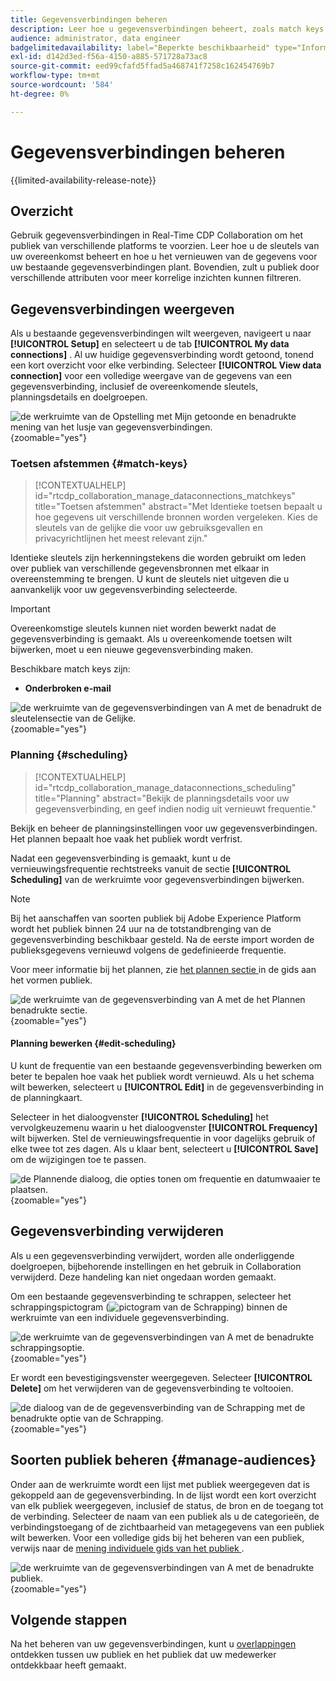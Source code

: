 ```yaml
---
title: Gegevensverbindingen beheren
description: Leer hoe u gegevensverbindingen beheert, zoals match keys, planning, use cases en publiekfiltering in Real-Time CDP Collaboration
audience: administrator, data engineer
badgelimitedavailability: label="Beperkte beschikbaarheid" type="Informative" url="https://helpx.adobe.com/nl/legal/product-descriptions/real-time-customer-data-platform-collaboration.html newtab=true"
exl-id: d142d3ed-f56a-4150-a885-571728a73ac8
source-git-commit: eed99cfafd5ffad5a468741f7258c162454769b7
workflow-type: tm+mt
source-wordcount: '584'
ht-degree: 0%

---
```


# Gegevensverbindingen beheren

{{limited-availability-release-note}}

## Overzicht

Gebruik gegevensverbindingen in Real-Time CDP Collaboration om het publiek van verschillende platforms te voorzien. Leer hoe u de sleutels van uw overeenkomst beheert en hoe u het vernieuwen van de gegevens voor uw bestaande gegevensverbindingen plant. Bovendien, zult u publiek door verschillende attributen voor meer korrelige inzichten kunnen filtreren.

## Gegevensverbindingen weergeven

Als u bestaande gegevensverbindingen wilt weergeven, navigeert u naar **[!UICONTROL Setup]** en selecteert u de tab **[!UICONTROL My data connections]** . Al uw huidige gegevensverbinding wordt getoond, tonend een kort overzicht voor elke verbinding. Selecteer **[!UICONTROL View data connection]** voor een volledige weergave van de gegevens van een gegevensverbinding, inclusief de overeenkomende sleutels, planningsdetails en doelgroepen.

![ de werkruimte van de Opstelling met Mijn getoonde en benadrukte mening van het lusje van gegevensverbindingen.](/help/assets/setup/manage-data-connection/my-data-connections.png){zoomable="yes"}

### Toetsen afstemmen {#match-keys}

>[!CONTEXTUALHELP]
>id="rtcdp_collaboration_manage_dataconnections_matchkeys"
>title="Toetsen afstemmen"
>abstract="Met Identieke toetsen bepaalt u hoe gegevens uit verschillende bronnen worden vergeleken. Kies de sleutels van de gelijke die voor uw gebruiksgevallen en privacyrichtlijnen het meest relevant zijn."

Identieke sleutels zijn herkenningstekens die worden gebruikt om leden over publiek van verschillende gegevensbronnen met elkaar in overeenstemming te brengen. U kunt de sleutels niet uitgeven die u aanvankelijk voor uw gegevensverbinding selecteerde.

>[!IMPORTANT]
> 
>Overeenkomstige sleutels kunnen niet worden bewerkt nadat de gegevensverbinding is gemaakt. Als u overeenkomende toetsen wilt bijwerken, moet u een nieuwe gegevensverbinding maken.

Beschikbare match keys zijn:

- **Onderbroken e-mail**

![ de werkruimte van de gegevensverbindingen van A met de benadrukt de sleutelensectie van de Gelijke.](/help/assets/setup/manage-data-connection/view-data-connection-match-keys.png){zoomable="yes"}

### Planning {#scheduling}

>[!CONTEXTUALHELP]
>id="rtcdp_collaboration_manage_dataconnections_scheduling"
>title="Planning"
>abstract="Bekijk de planningsdetails voor uw gegevensverbinding, en geef indien nodig uit vernieuwt frequentie."

Bekijk en beheer de planningsinstellingen voor uw gegevensverbindingen. Het plannen bepaalt hoe vaak het publiek wordt verfrist.

Nadat een gegevensverbinding is gemaakt, kunt u de vernieuwingsfrequentie rechtstreeks vanuit de sectie **[!UICONTROL Scheduling]** van de werkruimte voor gegevensverbindingen bijwerken.

>[!NOTE]
>
>Bij het aanschaffen van soorten publiek bij Adobe Experience Platform wordt het publiek binnen 24 uur na de totstandbrenging van de gegevensverbinding beschikbaar gesteld. Na de eerste import worden de publieksgegevens vernieuwd volgens de gedefinieerde frequentie.

Voor meer informatie bij het plannen, zie [ het plannen sectie ](/help/guide/setup/onboard-audiences.md#schedule) in de gids aan het vormen publiek.

![ de werkruimte van de gegevensverbinding van A met de het Plannen benadrukte sectie.](/help/assets/setup/manage-data-connection/view-data-connection-scheduling.png){zoomable="yes"}

#### Planning bewerken {#edit-scheduling}

U kunt de frequentie van een bestaande gegevensverbinding bewerken om beter te bepalen hoe vaak het publiek wordt vernieuwd. Als u het schema wilt bewerken, selecteert u **[!UICONTROL Edit]** in de gegevensverbinding in de planningkaart.

Selecteer in het dialoogvenster **[!UICONTROL Scheduling]** het vervolgkeuzemenu waarin u het dialoogvenster **[!UICONTROL Frequency]** wilt bijwerken. Stel de vernieuwingsfrequentie in voor dagelijks gebruik of elke twee tot zes dagen. Als u klaar bent, selecteert u **[!UICONTROL Save]** om de wijzigingen toe te passen.

![ de Plannende dialoog, die opties tonen om frequentie en datumwaaier te plaatsen.](../../assets/setup/manage-data-connection/scheduling-dialog.png){zoomable="yes"}

## Gegevensverbinding verwijderen

Als u een gegevensverbinding verwijdert, worden alle onderliggende doelgroepen, bijbehorende instellingen en het gebruik in Collaboration verwijderd. Deze handeling kan niet ongedaan worden gemaakt.

Om een bestaande gegevensverbinding te schrappen, selecteer het schrappingspictogram (![ pictogram van de Schrapping ](/help/assets/common/delete.svg)) binnen de werkruimte van een individuele gegevensverbinding.

![ de werkruimte van de gegevensverbindingen van A met de benadrukte schrappingsoptie.](/help/assets/setup/manage-data-connection/delete-data-connection.png){zoomable="yes"}

Er wordt een bevestigingsvenster weergegeven. Selecteer **[!UICONTROL Delete]** om het verwijderen van de gegevensverbinding te voltooien.

![ de dialoog van de de gegevensverbinding van de Schrapping met de benadrukte optie van de Schrapping.](/help/assets/setup/manage-data-connection/delete-data-connection-confirm.png){zoomable="yes"}

## Soorten publiek beheren {#manage-audiences}

Onder aan de werkruimte wordt een lijst met publiek weergegeven dat is gekoppeld aan de gegevensverbinding. In de lijst wordt een kort overzicht van elk publiek weergegeven, inclusief de status, de bron en de toegang tot de verbinding. Selecteer de naam van een publiek als u de categorieën, de verbindingstoegang of de zichtbaarheid van metagegevens van een publiek wilt bewerken. Voor een volledige gids bij het beheren van een publiek, verwijs naar de [ mening individuele gids van het publiek ](./onboard-audiences.md#view-individual-audiences).

![ de werkruimte van de gegevensverbindingen van A met de benadrukte publiek.](/help/assets/setup/manage-data-connection/view-data-connection-manage-audiences.png){zoomable="yes"}

## Volgende stappen

Na het beheren van uw gegevensverbindingen, kunt u [ overlappingen ](/help/guide/collaborate/discover.md) ontdekken tussen uw publiek en het publiek dat uw medewerker ontdekkbaar heeft gemaakt.
